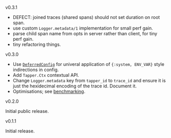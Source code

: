 v0.3.1
* DEFECT: joined traces (shared spans) should not set duration on root span.
* use custom `Logger.metadata/1` implementation for small perf gain.
* parse child span name from opts in server rather than client, for tiny perf gain.
* tiny refactoring things.

v0.3.0 

* Use [`DeferredConfig`](https://hexdocs.pm/deferred_config/readme.html) for univeral application of `{:system, ENV_VAR}` style indirections in config.
* Add `Tapper.Ctx` contextual API.
* Change `Logger.metadata` key from `tapper_id` to `trace_id` and ensure it is just the hexidecimal encoding of the trace id. Document it.
* Optimisations; see [benchmarking](benchmarking/BENCHMARKS.md).

v0.2.0

Initial public release.

v0.1.1

Initial release.
